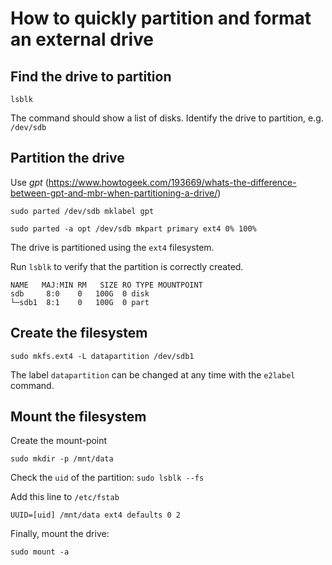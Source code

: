# How to quickly partition and format an external drive

## Find the drive to partition

`lsblk`

The command should show a list of disks. Identify the drive to partition, e.g. `/dev/sdb`

## Partition the drive

Use *gpt* (https://www.howtogeek.com/193669/whats-the-difference-between-gpt-and-mbr-when-partitioning-a-drive/)

```
sudo parted /dev/sdb mklabel gpt

sudo parted -a opt /dev/sdb mkpart primary ext4 0% 100%
```

The drive is partitioned using the `ext4` filesystem.

Run `lsblk` to verify that the partition is correctly created.

```
NAME   MAJ:MIN RM   SIZE RO TYPE MOUNTPOINT
sdb     8:0    0   100G  0 disk 
└─sdb1  8:1    0   100G  0 part
```

## Create the filesystem

```
sudo mkfs.ext4 -L datapartition /dev/sdb1
```

The label `datapartition` can be changed at any time with the `e2label` command.

## Mount the filesystem

Create the mount-point

```
sudo mkdir -p /mnt/data
```

Check the `uid` of the partition: `sudo lsblk --fs`

Add this line to `/etc/fstab`

```
UUID=[uid] /mnt/data ext4 defaults 0 2
```

Finally, mount the drive:

`sudo mount -a`
